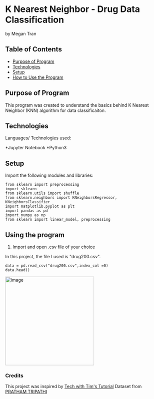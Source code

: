 # K Nearest Neighbor - Drug Data Classification
by Megan Tran

## Table of Contents
* [Purpose of Program](#Purpose-of-program)
* [Technologies](#technologies)
* [Setup](#setup)
* [How to Use the Program](#How-to-Use-the-Program)

## Purpose of Program
This program was created to understand the basics behind K Nearest Neighbor (KNN) algorithm for data classificaiton. 

## Technologies
Languages/ Technologies used:

*Jupyter Notebook
*Python3

## Setup

Import the following modules and libraries:

``` 
from sklearn import preprocessing
import sklearn
from sklearn.utils import shuffle
from sklearn.neighbors import KNeighborsRegressor, KNeighborsClassifier
import matplotlib.pyplot as plt
import pandas as pd
import numpy as np
from sklearn import linear_model, preprocessing

```

## Using the program

1. Import and open .csv file of your choice

In this project, the file I used is "drug200.csv". 

```
data = pd.read_csv("drug200.csv",index_col =0)
data.head()

```
<img width="284" alt="image" src="https://github.com/Sonicdaheghod/KNearestNeighbor.Drug/assets/68253811/a96ba117-302e-4c4b-badf-b3ea86dca58d">


### Credits
This project was inspired by [Tech with Tim's Tutorial](https://www.techwithtim.net/tutorials/machine-learning-python/k-nearest-neighbors-3)
Dataset from [PRATHAM TRIPATHI](https://www.kaggle.com/datasets/prathamtripathi/drug-classification)
